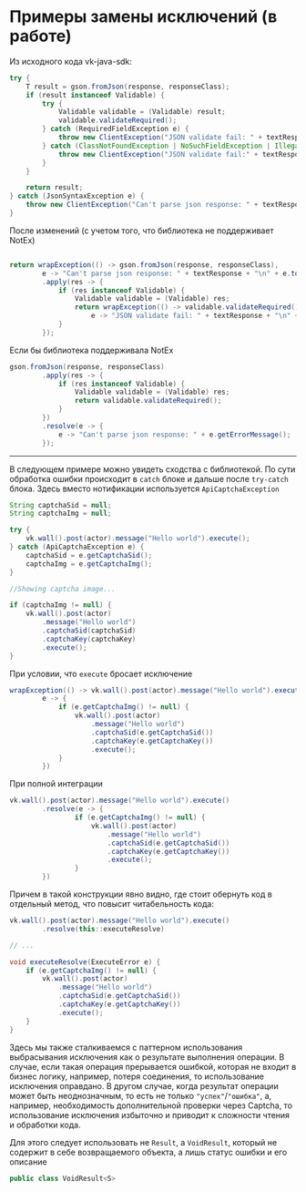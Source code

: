 # Примеры замены исключений (в работе)


Из исходного кода vk-java-sdk:
```java
try {
    T result = gson.fromJson(response, responseClass);
    if (result instanceof Validable) {
        try {
            Validable validable = (Validable) result;
            validable.validateRequired();
        } catch (RequiredFieldException e) {
            throw new ClientException("JSON validate fail: " + textResponse + "\n" + e.toString());
        } catch (ClassNotFoundException | NoSuchFieldException | IllegalAccessException e) {
            throw new ClientException("JSON validate fail:" + textResponse + e.toString());
        }
    }

    return result;
} catch (JsonSyntaxException e) {
    throw new ClientException("Can't parse json response: " + textResponse + "\n" + e.toString());
}
```
После изменений (с учетом того, что библиотека не поддерживает NotEx)
```java

return wrapException(() -> gson.fromJson(response, responseClass), 
        e -> "Can't parse json response: " + textResponse + "\n" + e.toString())
        .apply(res -> {
            if (res instanceof Validable) {
                Validable validable = (Validable) res;
                return wrapException(() -> validable.validateRequired(), 
                    e -> "JSON validate fail: " + textResponse + "\n" + e.toString())
            }
        });
```

Если бы библиотека поддерживала NotEx

```java
gson.fromJson(response, responseClass)
        .apply(res -> {
            if (res instanceof Validable) {
                Validable validable = (Validable) res;
                return validable.validateRequired();
            }
        })
        .resolve(e -> {
            e -> "Can't parse json response: " + e.getErrorMessage();
        });
```


<hr/>

В следующем примере можно увидеть сходства с библиотекой. По сути обработка ошибки происходит в `catch` блоке и 
дальше после `try-catch` блока. Здесь вместо нотификации используется `ApiCaptchaException`

```java
String captchaSid = null;
String captchaImg = null;

try {
    vk.wall().post(actor).message("Hello world").execute();
} catch (ApiCaptchaException e) {
    captchaSid = e.getCaptchaSid();
    captchaImg = e.getCaptchaImg();
}

//Showing captcha image...

if (captchaImg != null) {
    vk.wall().post(actor)
        .message("Hello world")
        .captchaSid(captchaSid)
        .captchaKey(captchaKey)
        .execute();
}
```
При условии, что `execute` бросает исключение

```java
wrapException(() -> vk.wall().post(actor).message("Hello world").execute(),
        e -> {
            if (e.getCaptchaImg() != null) {
                vk.wall().post(actor)
                    .message("Hello world")
                    .captchaSid(e.getCaptchaSid())
                    .captchaKey(e.getCaptchaKey())
                    .execute();
            }
        })
```

При полной интеграции

```java
vk.wall().post(actor).message("Hello world").execute()
        .resolve(e -> {
                if (e.getCaptchaImg() != null) {
                    vk.wall().post(actor)
                        .message("Hello world")
                        .captchaSid(e.getCaptchaSid())
                        .captchaKey(e.getCaptchaKey())
                        .execute();
                }
        })
```

Причем в такой конструкции явно видно, где стоит обернуть код в отдельный метод, что
повысит читабельность кода:

```java
vk.wall().post(actor).message("Hello world").execute()
        .resolve(this::executeResolve)

// ...

void executeResolve(ExecuteError e) {
    if (e.getCaptchaImg() != null) {
        vk.wall().post(actor)
            .message("Hello world")
            .captchaSid(e.getCaptchaSid())
            .captchaKey(e.getCaptchaKey())
            .execute();
    }
}
```

Здесь мы также сталкиваемся с паттерном использования выбрасывания исключения как
о результате выполнения операции. В случае, если такая операция прерывается ошибкой,
которая не входит в бизнес логику, например, потеря соединения, то использование исключения
оправдано. В другом случае, когда результат операции может быть неоднозначным, то есть не только
`"успех"`/`"ошибка"`, а, например, необходимость дополнительной проверки через Captcha, то
использование исключения избыточно и приводит к сложности чтения и обработки кода.

Для этого следует использовать не `Result`, а `VoidResult`, который не содержит в себе 
возвращаемого объекта, а лишь статус ошибки и его описание

```java
public class VoidResult<S>
```

